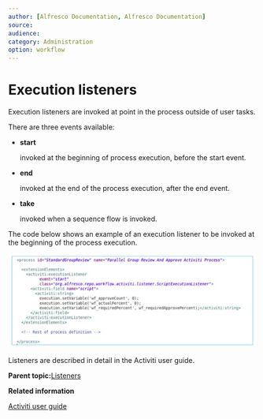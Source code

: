 ```yaml
---
author: [Alfresco Documentation, Alfresco Documentation]
source: 
audience: 
category: Administration
option: workflow
---
```


# Execution listeners

Execution listeners are invoked at point in the process outside of user tasks.

There are three events available:

-   **start**

    invoked at the beginning of process execution, before the start event.

-   **end**

    invoked at the end of the process execution, after the end event.

-   **take**

    invoked when a sequence flow is invoked.


The code below shows an example of an execution listener to be invoked at the beginning of the process execution.

![An XML fragment from a process definition that contains Alfresco-specific execution listener](../images/wf-execution-listener.jpg)

Listeners are described in detail in the Activiti user guide.

**Parent topic:**[Listeners](../concepts/wf-process-def-listeners.md)

**Related information**  


[Activiti user guide](http://www.activiti.org/userguide/)

